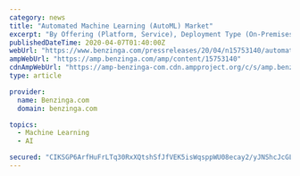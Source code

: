 ```yaml
---
category: news
title: "Automated Machine Learning (AutoML) Market"
excerpt: "By Offering (Platform, Service), Deployment Type (On-Premises, Cloud), Enterprise Size (Large Enterprise, Small & Medium Enterprise), Application (Fraud Detection, Sales & Marketing Management, Medical Testing,"
publishedDateTime: 2020-04-07T01:40:00Z
webUrl: "https://www.benzinga.com/pressreleases/20/04/n15753140/automated-machine-learning-automl-market"
ampWebUrl: "https://amp.benzinga.com/amp/content/15753140"
cdnAmpWebUrl: "https://amp-benzinga-com.cdn.ampproject.org/c/s/amp.benzinga.com/amp/content/15753140"
type: article

provider:
  name: Benzinga.com
  domain: benzinga.com

topics:
  - Machine Learning
  - AI

secured: "CIKSGP6ArfHuFrLTq30RxXQtshSfJfVEK5isWqsppWU08ecay2/yJNShcJcGLhnMfazkk6TK13DTvZVaWV53EDBSZnwoaMnqpcwlPgNQ08vd0SHfNkfzc3H7StKwLL2K587FNJbbly9T3jt1VRmMFA1URbyteZlJZSHabRdL2xo81cPYfXuUc62fWNnmjPe5vqH2TwxDCBAxXQoOtPa0yjUDPWQOQRGbpK7G+mZPvyaIjjF4QlUmGNthW0XVn6bS2HlzS4ZfscU3WEZ9Bxzf732LZNI2tfeiKEgc5e/8RMBqL/HZuqY+4yGiIo6QymY5;ryQe3QVZSck4TIcXlazyAw=="
---
```


